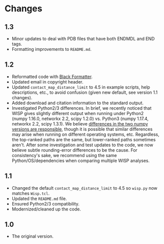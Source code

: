 Changes
=======

1.3
---

* Minor updates to deal with PDB files that have both ENDMDL and END tags.
* Formatting improvements to `README.md`.

1.2
---

* Reformatted code with [Black Formatter](https://github.com/psf/black).
* Updated email in copyright header.
* Updated `contact_map_distance_limit` to 4.5 in example scripts, help
  descriptions, etc., to avoid confusion (given new default, see version 1.1
  changes).
* Added download and citation information to the standard output.
* Investigated Python2/3 differences. In brief, we recently noticed that WISP
  gives slightly different output when running under Python2 (numpy 1.16.0,
  networkx 2.2, scipy 1.2.0) vs. Python3 (numpy 1.17.4, networkx 2.2, scipy
  1.3.1). We believe [differences in the two numpy versions are
  responsible](https://numpy.org/doc/stable/release/1.17.0-notes.html#float16-subnormal-rounding),
  though it is possible that similar differences may arise when running on
  different operating systems, etc. Regardless, the top-ranked paths are the
  same, but lower-ranked paths sometimes aren't. After some investigation and
  test updates to the code, we now believe subtle rounding-error differences
  to be the cause. For consistency's sake, we recommend using the same
  Python/OS/dependencies when comparing multiple WISP analyses.

1.1
---

* Changed the default `contact_map_distance_limit` to 4.5 so `wisp.py` now
  matches `Wisp.tcl`.
* Updated the `README.md` file.
* Ensured Python2/3 compatibility.
* Modernized/cleaned up the code.

1.0
---

* The original version.
